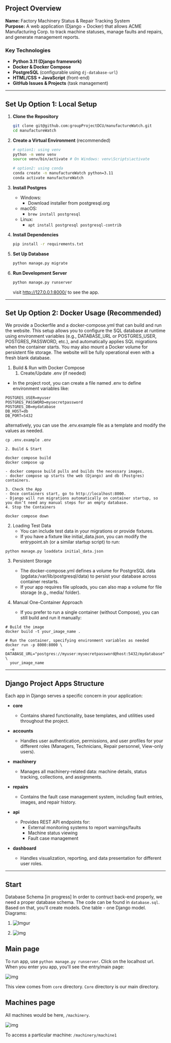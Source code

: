 
## Project Overview

**Name:** Factory Machinery Status & Repair Tracking System  
**Purpose:** A web application (Django + Docker) that allows ACME Manufacturing Corp. to track machine statuses, manage faults and repairs, and generate management reports.

### Key Technologies
- **Python 3.11 (Django framework)**
- **Docker & Docker Compose**
- **PostgreSQL** (configurable using `dj-database-url`)
- **HTML/CSS + JavaScript** (front-end)
- **GitHub Issues & Projects** (task management)

---

## Set Up Option 1: Local Setup

1. **Clone the Repository**  
   ```bash
   git clone git@github.com:groupProjectDCU/manufactureWatch.git
   cd manufactureWatch
   ```

2. **Create a Virtual Environment**  (recommended)
    ```bash
    # option1: using venv
    python -m venv venv
    source venv/bin/activate # On Windows: venv\Scripts\activate

    # option2: using conda
    conda create -n manufactureWatch python=3.11
    conda activate manufactureWatch
    ```

3. **Install Postgres**
    - Windows: 
      - Download installer from postgresql.org
    - macOS: 
      - ````brew install postgresql````
    - Linux: 
      - ````apt install postgresql postgresql-contrib````


4. **Install Dependencies**
    ```bash
    pip install -r requirements.txt
    ```

5. **Set Up Database**
    ```bash
    python manage.py migrate
    ```

6. **Run Development Server**
    ```bash
    python manage.py runserver
    ```
    visit http://127.0.0.1:8000/ to see the app.

---

## Set Up Option 2: Docker Usage (Recommended)
We provide a Dockerfile and a docker-compose.yml that can build and run the website. This setup allows you to configure the SQL database at runtime using environment variables (e.g., DATABASE_URL or POSTGRES_USER, POSTGRES_PASSWORD, etc.), and automatically applies SQL migrations when the container starts. You may also mount a Docker volume for persistent file storage. The website will be fully operational even with a fresh blank database.

1. Build & Run with Docker Compose
    1. Create/Update .env (if needed)
- In the project root, you can create a file named .env to define environment variables like:
```
POSTGRES_USER=myuser
POSTGRES_PASSWORD=mysecretpassword
POSTGRES_DB=mydatabase
DB_HOST=db
DB_PORT=5432
```
alternatively, you can use the .env.example file as a template and modify the values as needed.
```
cp .env.example .env
```

    2. Build & Start
```
docker compose build
docker compose up
```
    - docker compose build pulls and builds the necessary images.
    - docker compose up starts the web (Django) and db (Postgres) containers.

    3. Check the App
    - Once containers start, go to http://localhost:8000.
    - Django will run migrations automatically on container startup, so you don’t need any manual steps for an empty database.
    4. Stop the Containers
```
docker compose down
```

2. Loading Test Data
    - You can include test data in your migrations or provide fixtures.
    - If you have a fixture like initial_data.json, you can modify the entrypoint.sh (or a similar startup script) to run:
```
python manage.py loaddata initial_data.json
```

3. Persistent Storage
    - The docker-compose.yml defines a volume for PostgreSQL data (pgdata:/var/lib/postgresql/data) to persist your database across container restarts.
    - If your app requires file uploads, you can also map a volume for file storage (e.g., media/ folder).

4. Manual One-Container Approach
    - If you prefer to run a single container (without Compose), you can still build and run it manually:
```
# Build the image
docker build -t your_image_name .

# Run the container, specifying environment variables as needed
docker run -p 8000:8000 \
  -e DATABASE_URL="postgres://myuser:mysecretpassword@host:5432/mydatabase" \
  your_image_name
```

---

## Django Project Apps Structure
    
Each app in Django serves a specific concern in your application:

- **core**
    - Contains shared functionality, base templates, and utilities used throughout the project.

- **accounts**
    - Handles user authentication, permissions, and user profiles for your different roles (Managers, Technicians, Repair personnel, View-only users).

- **machinery**
    - Manages all machinery-related data: machine details, status tracking, collections, and assignments.

- **repairs**
    - Contains the fault case management system, including fault entries, images, and repair history.

- **api**
    - Provides REST API endpoints for:
        - External monitoring systems to report warnings/faults
        - Machine status viewing
        - Fault case management

- **dashboard**
    - Handles visualization, reporting, and data presentation for different user roles.

------------------------------------------

## Start

Database Schema  [in progress] 
In order to contruct back-end properly, we need a proper database schema.
The code can be found in `database.sql`.
Based on that, you'll create models. One table - one Django model.
Diagrams:


1) ![Imgur](https://imgur.com/f9IaWjw.png)


2) ![img](https://imgur.com/R6PA4hx.png)

## Main page

To run app, use ``python manage.py runserver``. Click on the localhost url.
When you enter you app, you'll see the entry/main page:

![img](https://imgur.com/OstTlLQ.png)

This view comes from ``core`` directory. ``Core`` directory is our main directory.

## Machines page

All machines would be here, ```/machinery```.

![img](https://i.imgur.com/sgu0NJy.png)

To access a particular machine: ````/machinery/machine1````
